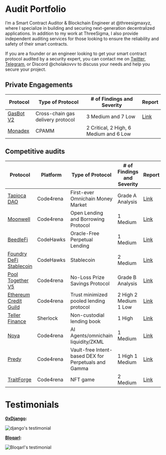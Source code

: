 # Audit Portfolio

I’m a Smart Contract Auditor & Blockchain Engineer at @threesigmaxyz, where I specialize in building and securing next-generation decentralized applications. In addition to my work at ThreeSigma, I also provide independent auditing services for those looking to ensure the reliability and safety of their smart contracts.

If you are a founder or an engineer looking to get your smart contract protocol audited by a security expert, you can contact me on [Twitter](https://twitter.com/cholakovvv), [Telegram](https://t.me/cholakovv), or Discord @cholakovvv to discuss your needs and help you secure your project.

## Private Engagements

| Protocol                             | Type of Protocol                  | # of Findings and Severity | Report                             |
| ------------------------------------ | --------------------------------- | -------------------------- | ---------------------------------- |
| [GasBot V2](https://www.gasbot.xyz/) | Cross-chain gas delivery protocol | 3 Medium and 7 Low         | [Link](./reports/solo/GasBotV2.md) |
| [Monadex](https://docs.monadex.exchange/) | CPAMM | 2 Critical, 2 High, 6 Medium and 6 Low         |  |

## Competitive audits

| Protocol                                                                                | Platform  | Type of Protocol                                     | # of Findings and Severity | Report                                                                             |
| --------------------------------------------------------------------------------------- | --------- | ---------------------------------------------------- | -------------------------- | ---------------------------------------------------------------------------------- |
| [Tapioca DAO](https://code4rena.com/audits/2023-07-tapioca-dao#top)                     | Code4rena | First-ever Omnichain Money Market                    | Grade A Analysis           | [Link](./reports/contests/Code4rena/RED-LOTUS-REACH/Tapioca.md)                    |
| [Moonwell](https://code4rena.com/audits/2023-07-moonwell#top)                           | Code4rena | Open Lending and Borrowing Protocol                  | 1 Medium                   | [Link](./reports/contests/Code4rena/RED-LOTUS-REACH/Moonwell.md)                   |
| [BeedleFi](https://www.codehawks.com/contests/clkbo1fa20009jr08nyyf9wbx)                | CodeHawks | Oracle-Free Perpetual Lending                        | 1 Medium                   | [Link](./reports/contests/CodeHawks/BeedleFi.md)                                   |
| [Foundry DeFi Stablecoin](https://www.codehawks.com/contests/cljx3b9390009liqwuedkn0m0) | CodeHawks | Stablecoin                                           | 2 Medium                   | [Link](./reports/contests/CodeHawks/FoundryDefiStablecoin.md)                      |
| [Pool Together V5](https://code4rena.com/audits/2023-08-pooltogether-v5-part-deux#top)  | Code4rena | No-Loss Prize Savings Protocol                       | Grade B Analysis           | [Link](./reports/contests/Code4rena/PoolTogetherV5.md)                             |
| [Ethereum Credit Guild](https://code4rena.com/audits/2023-12-ethereum-credit-guild#top) | Code4rena | Trust minimized pooled lending protocol              | 2 High 2 Medium 1 Low      | [Link](https://code4rena.com/audits/2023-12-ethereum-credit-guild)                 |
| [Teller Finance](https://audits.sherlock.xyz/contests/295)                              | Sherlock  | Non-custodial lending book                           | 1 High                     | [Link](https://github.com/sherlock-audit/2024-04-teller-finance-judging/issues/49) |
| [Noya](https://code4rena.com/audits/2024-04-noya#top)                                   | Code4rena | AI Agents/omnichain liquidity/ZKML                   | 1 Medium                   | [Link](https://code4rena.com/audits/2024-04-noya)                                  |
| [Predy](https://code4rena.com/audits/2024-05-predy#top)                                 | Code4rena | Vault-free Intent-based DEX for Perpetuals and Gamma | 1 High 1 Medium            | [Link](https://code4rena.com/reports/2024-05-predy)                               |
| [TraitForge](https://code4rena.com/audits/2024-07-traitforge)                           | Code4rena | NFT game                                            | 2 Medium                   | [Link](https://code4rena.com/audits/2024-07-traitforge)                            |


# Testimonials

**[0xDjango](https://x.com/0xDjangoOnChain):**

![django's testimonial](/testimonials/Django.png)

**[Bloqarl](https://x.com/TheBlockChainer):**

![Bloqarl's testimonial](/testimonials/Screenshot%202024-11-26%20at%2013.52.12.png)


